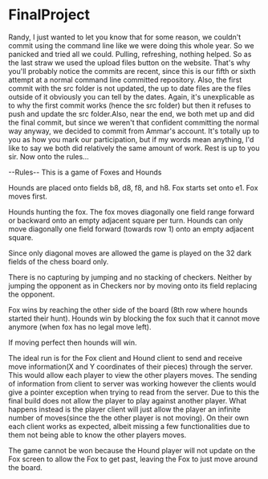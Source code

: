 # FinalProject

Randy, I just wanted to let you know that for some reason, we couldn't commit using the command line like we were doing this whole year. So we panicked and tried all we could. Pulling, refreshing, nothing helped. So as the last straw we used the upload files button on the website. That's why you'll probably notice the commits are recent, since this is our fifth or sixth attempt at a normal command line committed repository. Also, the first commit with the src folder is not updated, the up to date files are the files outside of it obviously you can tell by the dates. Again, it's unexplicable as to why the first commit works (hence the src folder) but then it refuses to push and update the src folder.Also, near the end, we both met up and did the final commit, but since we weren't that confident committing the normal way anyway, we decided to commit from Ammar's account. It's totally up to you as how you mark our participation, but if my words mean anything, I'd like to say we both did relatively the same amount of work. Rest is up to you sir. Now onto the rules...


--Rules--
This is a game of Foxes and Hounds

Hounds are placed onto fields b8, d8, f8, and h8. Fox starts set onto e1. Fox moves first.

Hounds hunting the fox. The fox moves diagonally one field range forward or backward onto an empty adjacent square per turn. Hounds can only move diagonally one field forward (towards row 1) onto an empty adjacent square.

Since only diagonal moves are allowed the game is played on the 32 dark fields of the chess board only.

There is no capturing by jumping and no stacking of checkers. Neither by jumping the opponent as in Checkers nor by moving onto its field replacing the opponent.

Fox wins by reaching the other side of the board (8th row where hounds started their hunt).
Hounds win by blocking the fox such that it cannot move anymore (when fox has no legal move left).

If moving perfect then hounds will win.

The ideal run is for the Fox client and Hound client to send and receive move information(X and Y coordinates of their pieces) 
through the server. This would allow each player to view the other players moves. The sending of information from client to server
was working however the clients would give a pointer exception when trying to read from the server. Due to this the final build does 
not allow the player to play against another player. What happens instead is the player client will just allow the player an infinite 
number of moves(since the the other player is not moving). On their own each client works as expected, albeit missing a few functionalities
due to them not being able to know the other players moves.

The game cannot be won because the Hound player will not update on the Fox screen to allow the Fox to get past, leaving the Fox 
to just move around the board.
